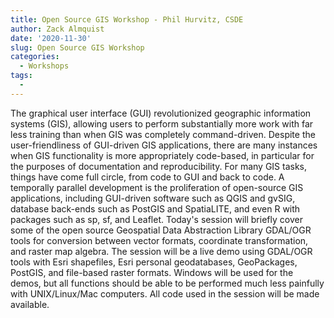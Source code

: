 ```yaml
---
title: Open Source GIS Workshop - Phil Hurvitz, CSDE
author: Zack Almquist
date: '2020-11-30'
slug: Open Source GIS Workshop
categories: 
  - Workshops
tags:
  - 
---
```


The graphical user interface (GUI) revolutionized geographic information systems (GIS), allowing users to perform substantially more work with far less training than when GIS was completely command-driven. Despite the user-friendliness of GUI-driven GIS applications, there are many instances when GIS functionality is more appropriately code-based, in particular for the purposes of documentation and reproducibility. For many GIS tasks, things have come full circle, from code to GUI and back to code. A temporally parallel development is the proliferation of open-source GIS applications, including GUI-driven software such as QGIS and gvSIG, database back-ends such as PostGIS and SpatiaLITE, and even R with packages such as sp, sf, and Leaflet. Today's session will briefly cover some of the open source Geospatial Data Abstraction Library GDAL/OGR tools for conversion between vector formats, coordinate transformation, and raster map algebra. The session will be a live demo using GDAL/OGR tools with Esri shapefiles, Esri personal geodatabases, GeoPackages, PostGIS, and file-based raster formats. Windows will be used for the demos, but all functions should be able to be performed much less painfully with UNIX/Linux/Mac computers. All code used in the session will be made available.